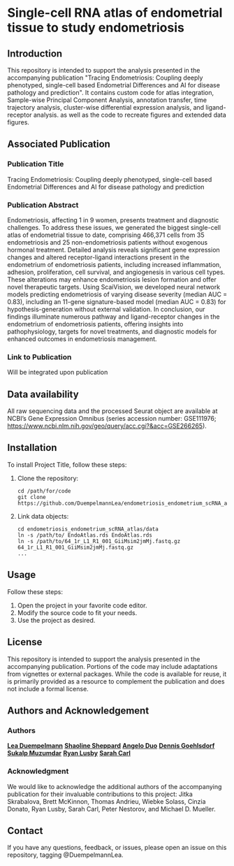 # **Single-cell RNA atlas of endometrial tissue to study endometriosis**

## **Introduction**

This repository is intended to support the analysis presented in the accompanying publication "Tracing Endometriosis: Coupling deeply phenotyped, single-cell based Endometrial Differences and AI for disease pathology and prediction".
It contains custom code for atlas integration, Sample-wise Principal Component Analysis, annotation transfer, time trajectory analysis, cluster-wise differential expression analysis, and ligand-receptor analysis. as well as the code to recreate figures and extended data figures.

## **Associated Publication**
### **Publication Title**

Tracing Endometriosis: Coupling deeply phenotyped, single-cell based Endometrial Differences and AI for disease pathology and prediction

### **Publication Abstract**

Endometriosis, affecting 1 in 9 women, presents treatment and diagnostic challenges. To address these issues, we generated the biggest single-cell atlas of endometrial tissue to date, comprising 466,371 cells from 35 endometriosis and 25 non-endometriosis patients without exogenous hormonal treatment. 
Detailed analysis reveals significant gene expression changes and altered receptor-ligand interactions present in the endometrium of endometriosis patients, including increased inflammation, adhesion, proliferation, cell survival, and angiogenesis in various cell types. 
These alterations may enhance endometriosis lesion formation and offer novel therapeutic targets. Using ScaiVision, we developed neural network models predicting endometriosis of varying disease severity (median AUC = 0.83), including an 11-gene signature-based model (median AUC = 0.83) for hypothesis-generation without external validation. 
In conclusion, our findings illuminate numerous pathway and ligand-receptor changes in the endometrium of endometriosis patients, offering insights into pathophysiology, targets for novel treatments, and diagnostic models for enhanced outcomes in endometriosis management.

### **Link to Publication**
Will be integrated upon publication

## **Data availability**

All raw sequencing data and the processed Seurat object are available at NCBI’s Gene Expression Omnibus (series accession number: GSE111976; https://www.ncbi.nlm.nih.gov/geo/query/acc.cgi?&acc=GSE266265).


## **Installation**

To install Project Title, follow these steps:

1. Clone the repository: 
    ```{bash}
    cd /path/for/code
    git clone https://github.com/DuempelmannLea/endometriosis_endometrium_scRNA_atlas.git
    ```
2. Link data objects:
    ```{bash}
    cd endometriosis_endometrium_scRNA_atlas/data
    ln -s /path/to/ EndoAtlas.rds EndoAtlas.rds
    ln -s /path/to/64_1r_L1_R1_001_GiiMsim2jmMj.fastq.gz 64_1r_L1_R1_001_GiiMsim2jmMj.fastq.gz
    ...
    ```

## **Usage**

Follow these steps:

1. Open the project in your favorite code editor.
2. Modify the source code to fit your needs.
3. Use the project as desired.

## **License**

This repository is intended to support the analysis presented in the accompanying publication. Portions of the code may include adaptations from vignettes or external packages. 
While the code is available for reuse, it is primarily provided as a resource to complement the publication and does not include a formal license.

## **Authors and Acknowledgement**
### **Authors**
**[Lea Duempelmann](https://github.com/DuempelmannLea)**
**[Shaoline Sheppard](https://github.com/)**
**[Angelo Duo](https://github.com/)**
**[Dennis Goehlsdorf](https://github.com/)**
**[Sukalp Muzumdar](https://github.com/)**
**[Ryan Lusby](https://github.com/)**
**[Sarah Carl](https://github.com/)**

### **Acknowledgment**
We would like to acknowledge the additional authors of the accompanying publication for their invaluable contributions to this project:
Jitka Skrabalova, Brett McKinnon, Thomas Andrieu, Wiebke Solass, Cinzia Donato, Ryan Lusby, Sarah Carl, Peter Nestorov, and Michael D. Mueller.

## **Contact**

If you have any questions, feedback, or issues, please open an issue on this repository, tagging @DuempelmannLea. 
